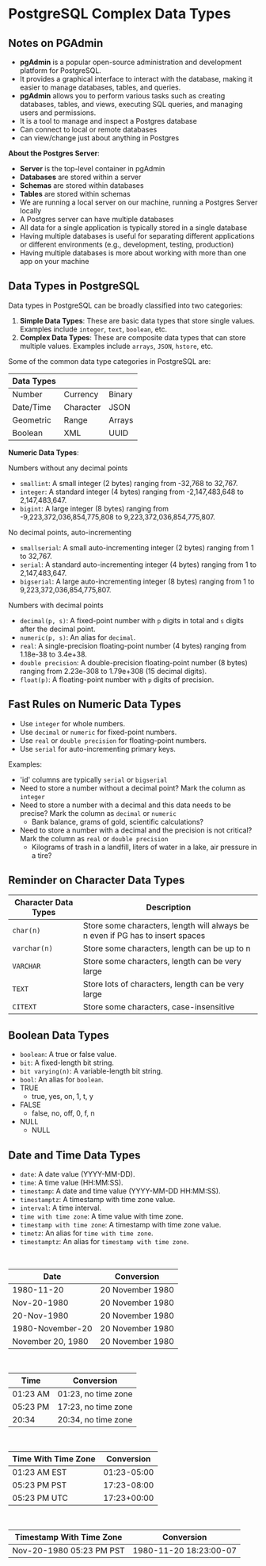 # PostgreSQL Complex Data Types

## Notes on PGAdmin

- **pgAdmin** is a popular open-source administration and development platform for PostgreSQL.
- It provides a graphical interface to interact with the database, making it easier to manage databases, tables, and queries.
- **pgAdmin** allows you to perform various tasks such as creating databases, tables, and views, executing SQL queries, and managing users and permissions.
- It is a tool to manage and inspect a Postgres database
- Can connect to local or remote databases
- can view/change just about anything in Postgres

**About the Postgres Server**:

- **Server** is the top-level container in pgAdmin
- **Databases** are stored within a server
- **Schemas** are stored within databases
- **Tables** are stored within schemas
- We are running a local server on our machine, running a Postgres Server locally
- A Postgres server can have multiple databases
- All data for a single application is typically stored in a single database
- Having multiple databases is useful for separating different applications or different environments (e.g., development, testing, production)
- Having multiple databases is more about working with more than one app on your machine

## Data Types in PostgreSQL

Data types in PostgreSQL can be broadly classified into two categories:

1. **Simple Data Types**: These are basic data types that store single values. Examples include `integer`, `text`, `boolean`, etc.
2. **Complex Data Types**: These are composite data types that can store multiple values. Examples include `arrays`, `JSON`, `hstore`, etc.

Some of the common data type categories in PostgreSQL are:

| Data Types |           |        |
| ---------- | --------- | ------ |
| Number     | Currency  | Binary |
| Date/Time  | Character | JSON   |
| Geometric  | Range     | Arrays |
| Boolean    | XML       | UUID   |

**Numeric Data Types**:

Numbers without any decimal points

- `smallint`: A small integer (2 bytes) ranging from -32,768 to 32,767.
- `integer`: A standard integer (4 bytes) ranging from -2,147,483,648 to 2,147,483,647.
- `bigint`: A large integer (8 bytes) ranging from -9,223,372,036,854,775,808 to 9,223,372,036,854,775,807.

No decimal points, auto-incrementing

- `smallserial`: A small auto-incrementing integer (2 bytes) ranging from 1 to 32,767.
- `serial`: A standard auto-incrementing integer (4 bytes) ranging from 1 to 2,147,483,647.
- `bigserial`: A large auto-incrementing integer (8 bytes) ranging from 1 to 9,223,372,036,854,775,807.

Numbers with decimal points

- `decimal(p, s)`: A fixed-point number with `p` digits in total and `s` digits after the decimal point.
- `numeric(p, s)`: An alias for `decimal`.
- `real`: A single-precision floating-point number (4 bytes) ranging from 1.18e-38 to 3.4e+38.
- `double precision`: A double-precision floating-point number (8 bytes) ranging from 2.23e-308 to 1.79e+308 (15 decimal digits).
- `float(p)`: A floating-point number with `p` digits of precision.

## Fast Rules on Numeric Data Types

- Use `integer` for whole numbers.
- Use `decimal` or `numeric` for fixed-point numbers.
- Use `real` or `double precision` for floating-point numbers.
- Use `serial` for auto-incrementing primary keys.

Examples:

- 'id' columns are typically `serial` or `bigserial`
- Need to store a number without a decimal point? Mark the column as `integer`
- Need to store a number with a decimal and this data needs to be precise? Mark the column as `decimal` or `numeric`
  - Bank balance, grams of gold, scientific calculations?
- Need to store a number with a decimal and the precision is not critical? Mark the column as `real` or `double precision`
  - Kilograms of trash in a landfill, liters of water in a lake, air pressure in a tire?

## Reminder on Character Data Types

| Character Data Types | Description                                                                    |
| -------------------- | ------------------------------------------------------------------------------ |
| `char(n)`            | Store some characters, length will always be n even if PG has to insert spaces |
| `varchar(n)`         | Store some characters, length can be up to n                                   |
| `VARCHAR`            | Store some characters, length can be very large                                |
| `TEXT`               | Store lots of characters, length can be very large                             |
| `CITEXT`             | Store some characters, case-insensitive                                        |

## Boolean Data Types

- `boolean`: A true or false value.
- `bit`: A fixed-length bit string.
- `bit varying(n)`: A variable-length bit string.
- `bool`: An alias for `boolean`.
  <br/>
- TRUE
  - true, yes, on, 1, t, y
- FALSE
  - false, no, off, 0, f, n
- NULL
  - NULL

## Date and Time Data Types

- `date`: A date value (YYYY-MM-DD).
- `time`: A time value (HH:MM:SS).
- `timestamp`: A date and time value (YYYY-MM-DD HH:MM:SS).
- `timestamptz`: A timestamp with time zone value.
- `interval`: A time interval.
- `time with time zone`: A time value with time zone.
- `timestamp with time zone`: A timestamp with time zone value.
- `timetz`: An alias for `time with time zone`.
- `timestamptz`: An alias for `timestamp with time zone`.

<br/>

| Date              | Conversion       |
| ----------------- | ---------------- |
| 1980-11-20        | 20 November 1980 |
| Nov-20-1980       | 20 November 1980 |
| 20-Nov-1980       | 20 November 1980 |
| 1980-November-20  | 20 November 1980 |
| November 20, 1980 | 20 November 1980 |

<br/>

| Time     | Conversion          |
| -------- | ------------------- |
| 01:23 AM | 01:23, no time zone |
| 05:23 PM | 17:23, no time zone |
| 20:34    | 20:34, no time zone |

<br/>

| Time With Time Zone | Conversion  |
| ------------------- | ----------- |
| 01:23 AM EST        | 01:23-05:00 |
| 05:23 PM PST        | 17:23-08:00 |
| 05:23 PM UTC        | 17:23+00:00 |

<br/>

| Timestamp With Time Zone | Conversion             |
| ------------------------ | ---------------------- |
| Nov-20-1980 05:23 PM PST | 1980-11-20 18:23:00-07 |
